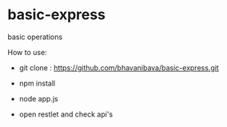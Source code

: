 # basic-express
basic operations

How to use:
  - git clone : https://github.com/bhavanibava/basic-express.git
  
  - npm install
  
  - node app.js
  
  - open restlet and check api's
